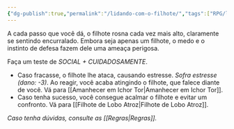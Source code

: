 ```yaml
---
{"dg-publish":true,"permalink":"/lidando-com-o-filhote/","tags":["RPG/livro-jogo/Aasthar/story-points"],"created":"2024-12-18T16:31:27.573-05:00","updated":"2025-01-12T12:55:29.193-05:00"}
---
```



A cada passo que você dá, o filhote rosna cada vez mais alto, claramente se sentindo encurralado. Embora seja apenas um filhote, o medo e o instinto de defesa fazem dele uma ameaça perigosa.

Faça um teste de *SOCIAL + CUIDADOSAMENTE*.

- Caso fracasse, o filhote lhe ataca, causando estresse. *Sofra estresse (dano: -3)*. Ao reagir, você acaba atingindo o filhote, que falece diante de você. Vá para [[Amanhecer em Ichor Tor\|Amanhecer em Ichor Tor]].
- Caso tenha sucesso, você consegue acalmar o filhote e evitar um confronto. Vá para [[Filhote de Lobo Atroz\|Filhote de Lobo Atroz]].

*Caso tenha dúvidas, consulte as [[Regras\|Regras]].*
